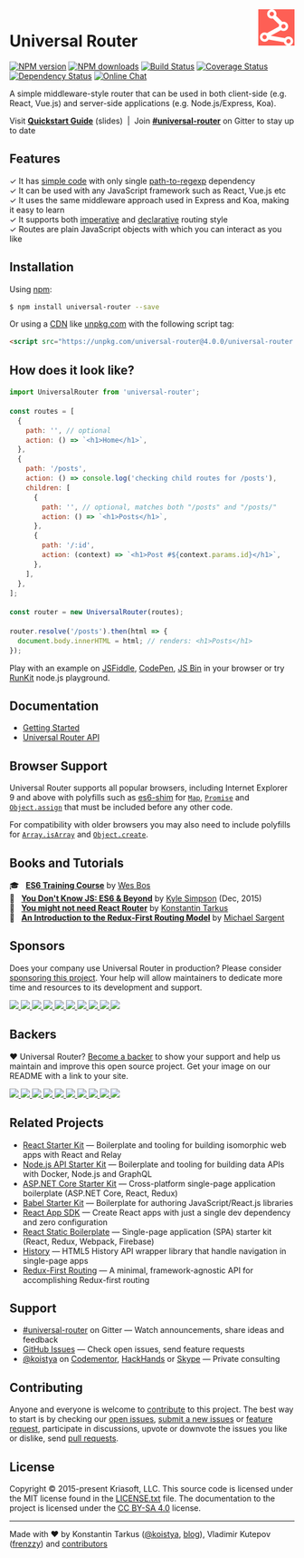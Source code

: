<a href="https://www.kriasoft.com/universal-router/" target="_blank">
  <img width="64" height="64" align="right" alt="Visit Universal Router Website"
  src="https://raw.githubusercontent.com/kriasoft/universal-router/master/docs/assets/img/tour.png" />
</a>

# Universal Router

[![NPM version](http://img.shields.io/npm/v/universal-router.svg?style=flat-square)](https://www.npmjs.com/package/universal-router)
[![NPM downloads](http://img.shields.io/npm/dm/universal-router.svg?style=flat-square)](https://www.npmjs.com/package/universal-router)
[![Build Status](http://img.shields.io/travis/kriasoft/universal-router/master.svg?style=flat-square)](https://travis-ci.org/kriasoft/universal-router)
[![Coverage Status](https://img.shields.io/coveralls/kriasoft/universal-router.svg?style=flat-square)](https://coveralls.io/github/kriasoft/universal-router)
[![Dependency Status](http://img.shields.io/david/kriasoft/universal-router.svg?style=flat-square)](https://david-dm.org/kriasoft/universal-router)
[![Online Chat](http://img.shields.io/badge/chat_room-%23universal--router-blue.svg?style=flat-square)](https://gitter.im/kriasoft/universal-router)

A simple middleware-style router that can be used in both client-side (e.g. React, Vue.js)
and server-side applications (e.g. Node.js/Express, Koa).

Visit **[Quickstart Guide](http://slides.com/koistya/universal-router)** (slides) &nbsp;|&nbsp;
Join **[#universal-router](https://gitter.im/kriasoft/universal-router)** on Gitter to stay up to date


## Features

✓ It has [simple code](https://github.com/kriasoft/universal-router/blob/v4.0.0/src/UniversalRouter.js)
  with only single [path-to-regexp](https://github.com/pillarjs/path-to-regexp) dependency<br>
✓ It can be used with any JavaScript framework such as React, Vue.js etc<br>
✓ It uses the same middleware approach used in Express and Koa, making it easy to learn<br>
✓ It supports both [imperative](https://en.wikipedia.org/wiki/Imperative_programming) and
  [declarative](https://en.wikipedia.org/wiki/Declarative_programming) routing style<br>
✓ Routes are plain JavaScript objects with which you can interact as you like<br>


## Installation

Using [npm](https://www.npmjs.com/package/universal-router):

```bash
$ npm install universal-router --save
```

Or using a [CDN](https://en.wikipedia.org/wiki/Content_delivery_network) like [unpkg.com](https://unpkg.com)
with the following script tag:

```html
<script src="https://unpkg.com/universal-router@4.0.0/universal-router.min.js"></script>
```


## How does it look like?

```js
import UniversalRouter from 'universal-router';

const routes = [
  {
    path: '', // optional
    action: () => `<h1>Home</h1>`,
  },
  {
    path: '/posts',
    action: () => console.log('checking child routes for /posts'),
    children: [
      {
        path: '', // optional, matches both "/posts" and "/posts/"
        action: () => `<h1>Posts</h1>`,
      },
      {
        path: '/:id',
        action: (context) => `<h1>Post #${context.params.id}</h1>`,
      },
    ],
  },
];

const router = new UniversalRouter(routes);

router.resolve('/posts').then(html => {
  document.body.innerHTML = html; // renders: <h1>Posts</h1>
});
```

Play with an example on [JSFiddle](https://jsfiddle.net/frenzzy/b0w9mjck/),
[CodePen](https://codepen.io/frenzzy/pen/aWLKpb/),
[JS Bin](https://jsbin.com/degedol/edit?js,output) in your browser or try
[RunKit](https://runkit.com/frenzzy/universal-router-demo) node.js playground.


## Documentation

* [Getting Started](https://github.com/kriasoft/universal-router/blob/master/docs/getting-started.md)
* [Universal Router API](https://github.com/kriasoft/universal-router/blob/master/docs/api.md)


## Browser Support

Universal Router supports all popular browsers, including Internet Explorer 9 and above
with polyfills such as [es6-shim](https://github.com/es-shims/es6-shim) for
[`Map`](https://developer.mozilla.org/en-US/docs/Web/JavaScript/Reference/Global_Objects/Map),
[`Promise`](https://developer.mozilla.org/en-US/docs/Web/JavaScript/Reference/Global_Objects/Promise) and
[`Object.assign`](https://developer.mozilla.org/en-US/docs/Web/JavaScript/Reference/Global_Objects/Object/assign)
that must be included before any other code.

For compatibility with older browsers you may also need to include polyfills for
[`Array.isArray`](https://developer.mozilla.org/en-US/docs/Web/JavaScript/Reference/Global_Objects/Array/isArray)
and [`Object.create`](https://developer.mozilla.org/en-US/docs/Web/JavaScript/Reference/Global_Objects/Object/create).


## Books and Tutorials

:mortar_board: &nbsp; **[ES6 Training Course](https://es6.io/friend/konstantin)**
by [Wes Bos](https://twitter.com/wesbos)<br>
:green_book: &nbsp; **[You Don't Know JS: ES6 & Beyond](http://amzn.to/2bFss85)**
by [Kyle Simpson](https://github.com/getify) (Dec, 2015)<br>
:page_facing_up: &nbsp; **[You might not need React Router](https://medium.freecodecamp.org/38673620f3d)**
by [Konstantin Tarkus](https://twitter.com/koistya)<br>
:page_facing_up: &nbsp; **[An Introduction to the Redux-First Routing Model](https://medium.freecodecamp.org/98926ebf53cb)**
by [Michael Sargent](https://twitter.com/michaelksarge)<br>


## Sponsors

Does your company use Universal Router in production? Please consider
[sponsoring this project](https://opencollective.com/universal-router#sponsor).
Your help will allow maintainers to dedicate more time and resources to its development and support.

<a href="https://opencollective.com/universal-router/sponsor/0/website" target="_blank">
  <img src="https://opencollective.com/universal-router/sponsor/0/avatar.svg" height="64">
</a>
<a href="https://opencollective.com/universal-router/sponsor/1/website" target="_blank">
  <img src="https://opencollective.com/universal-router/sponsor/1/avatar.svg">
</a>
<a href="https://opencollective.com/universal-router/sponsor/2/website" target="_blank">
  <img src="https://opencollective.com/universal-router/sponsor/2/avatar.svg">
</a>
<a href="https://opencollective.com/universal-router/sponsor/3/website" target="_blank">
  <img src="https://opencollective.com/universal-router/sponsor/3/avatar.svg">
</a>
<a href="https://opencollective.com/universal-router/sponsor/4/website" target="_blank">
  <img src="https://opencollective.com/universal-router/sponsor/4/avatar.svg">
</a>
<a href="https://opencollective.com/universal-router/sponsor/5/website" target="_blank">
  <img src="https://opencollective.com/universal-router/sponsor/5/avatar.svg">
</a>
<a href="https://opencollective.com/universal-router/sponsor/6/website" target="_blank">
  <img src="https://opencollective.com/universal-router/sponsor/6/avatar.svg">
</a>
<a href="https://opencollective.com/universal-router/sponsor/7/website" target="_blank">
  <img src="https://opencollective.com/universal-router/sponsor/7/avatar.svg">
</a>
<a href="https://opencollective.com/universal-router/sponsor/8/website" target="_blank">
  <img src="https://opencollective.com/universal-router/sponsor/8/avatar.svg">
</a>
<a href="https://opencollective.com/universal-router/sponsor/9/website" target="_blank">
  <img src="https://opencollective.com/universal-router/sponsor/9/avatar.svg">
</a>


## Backers

♥ Universal Router? [Become a backer](https://opencollective.com/universal-router#backer)
to show your support and help us maintain and improve this open source project.
Get your image on our README with a link to your site.

<a href="https://opencollective.com/universal-router/backer/0/website" target="_blank">
  <img src="https://opencollective.com/universal-router/backer/0/avatar.svg" height="64">
</a>
<a href="https://opencollective.com/universal-router/backer/1/website" target="_blank">
  <img src="https://opencollective.com/universal-router/backer/1/avatar.svg">
</a>
<a href="https://opencollective.com/universal-router/backer/2/website" target="_blank">
  <img src="https://opencollective.com/universal-router/backer/2/avatar.svg">
</a>
<a href="https://opencollective.com/universal-router/backer/3/website" target="_blank">
  <img src="https://opencollective.com/universal-router/backer/3/avatar.svg">
</a>
<a href="https://opencollective.com/universal-router/backer/4/website" target="_blank">
  <img src="https://opencollective.com/universal-router/backer/4/avatar.svg">
</a>
<a href="https://opencollective.com/universal-router/backer/5/website" target="_blank">
  <img src="https://opencollective.com/universal-router/backer/5/avatar.svg">
</a>
<a href="https://opencollective.com/universal-router/backer/6/website" target="_blank">
  <img src="https://opencollective.com/universal-router/backer/6/avatar.svg">
</a>
<a href="https://opencollective.com/universal-router/backer/7/website" target="_blank">
  <img src="https://opencollective.com/universal-router/backer/7/avatar.svg">
</a>
<a href="https://opencollective.com/universal-router/backer/8/website" target="_blank">
  <img src="https://opencollective.com/universal-router/backer/8/avatar.svg">
</a>
<a href="https://opencollective.com/universal-router/backer/9/website" target="_blank">
  <img src="https://opencollective.com/universal-router/backer/9/avatar.svg">
</a>


## Related Projects

* [React Starter Kit](https://github.com/kriasoft/react-starter-kit) —
  Boilerplate and tooling for building isomorphic web apps with React and Relay
* [Node.js API Starter Kit](https://github.com/kriasoft/nodejs-api-starter) —
  Boilerplate and tooling for building data APIs with Docker, Node.js and GraphQL
* [ASP.NET Core Starter Kit](https://github.com/kriasoft/aspnet-starter-kit) —
  Cross-platform single-page application boilerplate (ASP.NET Core, React, Redux)
* [Babel Starter Kit](https://github.com/kriasoft/babel-starter-kit) —
  Boilerplate for authoring JavaScript/React.js libraries
* [React App SDK](https://github.com/kriasoft/react-app) —
  Create React apps with just a single dev dependency and zero configuration
* [React Static Boilerplate](https://github.com/kriasoft/react-static-boilerplate) —
  Single-page application (SPA) starter kit (React, Redux, Webpack, Firebase)
* [History](https://github.com/ReactTraining/history) —
  HTML5 History API wrapper library that handle navigation in single-page apps
* [Redux-First Routing](https://github.com/mksarge/redux-first-routing) —
  A minimal, framework-agnostic API for accomplishing Redux-first routing


## Support

* [#universal-router](https://gitter.im/kriasoft/universal-router) on Gitter —
  Watch announcements, share ideas and feedback
* [GitHub Issues](https://github.com/kriasoft/universal-router/issues) —
  Check open issues, send feature requests
* [@koistya](https://twitter.com/koistya) on [Codementor](https://www.codementor.io/koistya),
  [HackHands](https://hackhands.com/koistya/)
  or [Skype](https://hatscripts.com/addskype?koistya) — Private consulting


## Contributing

Anyone and everyone is welcome to
[contribute](https://github.com/kriasoft/universal-router/blob/master/CONTRIBUTING.md) to this project.
The best way to start is by checking our [open issues](https://github.com/kriasoft/universal-router/issues),
[submit a new issues](https://github.com/kriasoft/universal-router/issues/new?labels=bug) or
[feature request](https://github.com/kriasoft/universal-router/issues/new?labels=enhancement),
participate in discussions, upvote or downvote the issues you like or dislike, send [pull
requests](https://github.com/kriasoft/universal-router/blob/master/CONTRIBUTING.md#pull-requests).


## License

Copyright © 2015-present Kriasoft, LLC.
This source code is licensed under the MIT license found in the
[LICENSE.txt](https://github.com/kriasoft/universal-router/blob/master/LICENSE.txt) file.
The documentation to the project is licensed under the
[CC BY-SA 4.0](http://creativecommons.org/licenses/by-sa/4.0/) license.


---
Made with ♥ by
Konstantin Tarkus ([@koistya](https://twitter.com/koistya), [blog](https://medium.com/@tarkus)),
Vladimir Kutepov ([frenzzy](https://github.com/frenzzy)) and
[contributors](https://github.com/kriasoft/universal-router/graphs/contributors)

